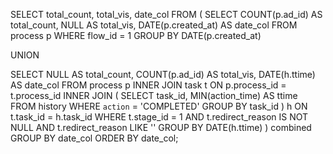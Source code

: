 SELECT total_count, total_vis, date_col FROM (
  SELECT 
    COUNT(p.ad_id) AS total_count, 
    NULL AS total_vis, 
    DATE(p.created_at) AS date_col
  FROM process p
  WHERE flow_id = 1
  GROUP BY DATE(p.created_at)
  
  UNION
  
  SELECT 
    NULL AS total_count, 
    COUNT(p.ad_id) AS total_vis, 
    DATE(h.ttime) AS date_col
  FROM process p
  INNER JOIN task t ON p.process_id = t.process_id
  INNER JOIN (
    SELECT task_id, MIN(action_time) AS ttime
    FROM history
    WHERE `action` = 'COMPLETED'
    GROUP BY task_id
  ) h ON t.task_id = h.task_id
  WHERE 
    t.stage_id = 1
    AND t.redirect_reason IS NOT NULL
    AND t.redirect_reason LIKE ''
  GROUP BY DATE(h.ttime)
) combined
GROUP BY date_col
ORDER BY date_col;
